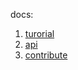 docs:
1. [turorial](https://sxlgkxk.github.io/bilibili-analysis-tool/tutorial)
2. [api](https://sxlgkxk.github.io/bilibili-analysis-tool/api)
3. [contribute](https://sxlgkxk.github.io/bilibili-analysis-tool/contribute)